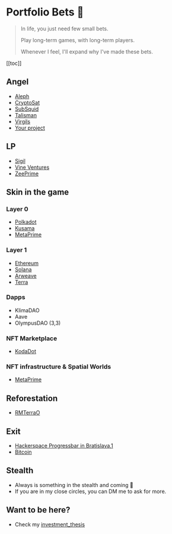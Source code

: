 # Portfolio Bets 🎲

> In life, you just need few small bets.
>
> Play long-term games, with long-term players.
>
> Whenever I feel, I'll expand why I've made these bets.

[[toc]]

## Angel 
- [Aleph](https://aleph.im/)
- [CryptoSat](https://cryptosat.io/)
- [SubSquid](https://www.subsquid.io/)
- [Talisman](https://talisman.community/)
- [Virgils](http://virgils.io/)
- [Your project]()

## LP 
- [Sigil](https://www.sigilfund.com/)
- [Vine Ventures](https://vine.vc/)
- [ZeePrime](https://zeeprime.capital/portfolio)

## Skin in the game
### Layer 0
- [Polkadot](https://kusama.network)
- [Kusama](https://polkadot.network)
- [MetaPrime](https://twitter.com/metaprime_net)

### Layer 1
- [Ethereum](https://en.wikipedia.org/wiki/Ethereum)
- [Solana](https://en.wikipedia.org/wiki/Solana_(blockchain_platform))
- [Arweave](https://www.arweave.org/)
- [Terra](https://www.terra.money/)

### Dapps
- KlimaDAO
- Aave
- OlympusDAO (3,3)

### NFT Marketplace
- [KodaDot](https://twitter.com/kodadot)

### NFT infrastructure & Spatial Worlds 
- [MetaPrime](https://metaprime.network/)

## Reforestation
- [RMTerraO](https://twitter.com/rmterraO)

## Exit
- [Hackerspace Progressbar in Bratislava](https://progressbar.sk),[1](https://sk.wikipedia.org/wiki/Progressbar)
- [Bitcoin](https://en.wikipedia.org/wiki/Bitcoin)

## Stealth
- Always is something in the stealth and coming 👀
- If you are in my close circles, you can DM me to ask for more.

## Want to be here?
- Check my [investment_thesis](investment_thesis)

